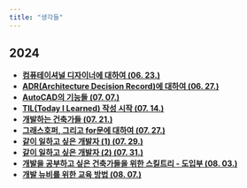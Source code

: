 ```yaml
---
title: "생각들"
---
```


## 2024
<div class="grid cards" markdown>

-   [__컴퓨테이셔널 디자이너에 대하여 (06. 23.)__](./2024/0623.md)
-   [__ADR(Architecture Decision Record)에 대하여 (06. 27.)__](./2024/0627.md)
-   [__AutoCAD의 기능들 (07. 07.)__](./2024/0707.md)
-   [__TIL(Today I Learned) 작성 시작 (07. 14.)__](./2024/0714.md)
-   [__개발하는 건축가들 (07. 21.)__](./2024/0721.md)
-   [__그래스호퍼, 그리고 for문에 대하여 (07. 27.)__](./2024/0727.md)
-   [__같이 일하고 싶은 개발자 (1) (07. 29.)__](./2024/0729.md)
-   [__같이 일하고 싶은 개발자 (2) (07. 31.)__](./2024/0731.md)
-   [__개발을 공부하고 싶은 건축가들을 위한 스킬트리 - 도입부 (08. 03.)__](./2024/0803.md)
-   [__개발 뉴비를 위한 교육 방법 (08. 07.)__](./2024/0807.md)

</div>